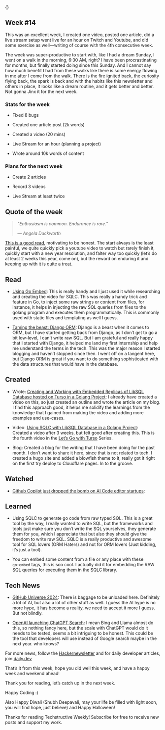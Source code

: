 {}

<h2>Week #14</h2>
<p>This was an excellent week, I created one video, posted one article, did a live stream setup went live for an hour on Twitch and Youtube, and did some exercise as well—writing of course with the 4th consecutive week.</p>
<p>The week was super-productive to start with, like I had a dream Sunday, I went on a walk in the morning, 6:30 AM, right? I have been procrastinating for months, but finally started doing since this Sunday. And I cannot say how much benefit I had from these walks like there is some energy flowing in me after I come from the walk. There is the fire ignited back, the curiosity flying back, the spark is back and with the habits like this newsletter and others in place, It looks like a dream routine, and it gets better and better. Not gonna Jinx it for the next week.</p>
<h3>Stats for the week</h3>
<ul>
<li>
<p>Fixed 8 bugs</p>
</li>
<li>
<p>Created one article post (2k words)</p>
</li>
<li>
<p>Created a video (20 mins)</p>
</li>
<li>
<p>Live Stream for an hour (planning a project)</p>
</li>
<li>
<p>Wrote around 10k words of content</p>
</li>
</ul>
<h3>Plans for the next week</h3>
<ul>
<li>
<p>Create 2 articles</p>
</li>
<li>
<p>Record 3 videos</p>
</li>
<li>
<p>Live Stream at least twice</p>
</li>
</ul>
<h2>Quote of the week</h2>
<blockquote>
<p><em>&quot;Enthusiasm is common. Endurance is rare.&quot;</em></p>
<p><em>— Angela Duckworth</em></p>
</blockquote>
<p><a href="https://www.wealest.com/articles/endurance">This is a good read</a>, motivating to be honest. The start always is the least painful, we quite quickly pick a youtube video to watch but rarely finish it, quickly start with a new year resolution, and falter way too quickly (let’s do at least 2 weeks this year, come on), but the reward on enduring it and keeping up with it is quite a treat.</p>
<h2>Read</h2>
<ul>
<li>
<p><a href="https://www.bytesizego.com/blog/go-embed">Using Go Embed</a>: This is really handy and I just used it while researching and creating the video for SQLC. This was really a handy trick and feature in Go, to inject some raw strings or content from files, for instance, it helps in injecting the raw SQL queries from files to the golang program and executes them programmatically. This is commonly used with static files and templating as well I guess.</p>
</li>
<li>
<p><a href="https://www.davidhang.com/blog/2024-09-01-taming-the-django-orm/?ref=dailydev">Taming the beast: Django ORM</a>: Django is a beast when it comes to ORM, but I have started getting back from Django, as I don’t get to go a bit low-level, I can’t write raw SQL. But I am grateful and really happy that I started with Django, it helped me land my first internship and help me understand the terms in the tech. This was the major reason I started blogging and haven’t stopped since then. I went off on a tangent here, but Django ORM is great if you want to do something sophisticated with the data structures that would have in the database.</p>
</li>
</ul>
<h2>Created</h2>
<ul>
<li>
<p>Wrote: <a href="https://www.meetgor.com/turso-libsql-embedded-replicas-golang/">Creating and Working with Embedded Replicas of LibSQL Database hosted on Turso in a Golang Project</a>: I already have created a video on this, so just created an outline and wrote the article on my blog. I find this approach good, it helps me solidify the learnings from the knowledge that I gained from making the video and adding more examples and use-cases.</p>
</li>
<li>
<p>Video: <a href="https://www.youtube.com/watch?v=mv1vCqUy_5o">Using SQLC with LibSQL Database in a Golang Project</a>:<br>
Created a video after 3 weeks, but felt good after creating this. This is the fourth video in the <a href="https://youtube.com/playlist?list=PLMVgNvnU9WlE6H-Vk2gXq96bAkyNWXkNI&amp;si=hiHaL1rI7Lv4Wmhf">Let’s Go with Turso</a> Series.</p>
</li>
<li>
<p>Blog: Created a blog for the writing that I have been doing for the past month. I don’t want to share it here, since that is not related to tech. I created a hugo site and added a blowfish theme to it, really got it right on the first try deploy to Cloudflare pages. In to the groove.</p>
</li>
</ul>
<h2>Watched</h2>
<ul>
<li><a href="https://www.youtube.com/watch?v=mv1vCqUy_5o">Github Copilot just dropped the bomb on AI Code editor startups</a>:</li>
</ul>
<h2>Learned</h2>
<ul>
<li>
<p>Using SQLC to generate go code from raw typed SQL. This is a great tool by the way, I really wanted to write SQL, but the frameworks and tools just make sure you don’t write the SQL yourselves, they generate them for you, which I appreciate that but also they should give the freedom to write raw SQL. SQLC is a really productive and awesome tool for SQL lovers (ORM Haters) and not for ORM lovers (Just kidding, it’s just a tool).</p>
</li>
<li>
<p>You can embed some content from a file or any place with these <code>go:embed</code> tags, this is soo cool. I actually did it for embedding the RAW SQL queries for executing them in the SQLC library.</p>
</li>
</ul>
<h2>Tech News</h2>
<ul>
<li>
<p><a href="https://github.blog/news-insights/product-news/universe-2024-previews-releases/">GitHub Universe 2024</a>: There is baggage to be unloaded here. Definitely a lot of AI, but also a lot of other stuff as well. I guess the AI hype is no more hype, it has become a reality, we need to accept it more I guess. But not blindly.</p>
</li>
<li>
<p><a href="https://openai.com/index/introducing-chatgpt-search/?utm_source=hackernewsletter&amp;utm_medium=email&amp;utm_term=fav">OpenAI launching ChatGPT Search</a>: I mean Bing and Llama almost do this, so nothing fancy here, but the scale with ChatGPT would do it needs to be tested, seems a bit intriguing to be honest. This could be the tool that developers will use instead of Google search maybe in the next year. who knows?</p>
</li>
</ul>
<p>For more news, follow the <a href="https://buttondown.com/hacker-newsletter/archive/hacker-newsletter-720">Hackernewsletter</a> and for daily developer articles, join <a href="http://daily.dev">daily.dev</a></p>
<p>That’s it from this week, hope you did well this week, and have a happy week and weekend ahead!</p>
<p>Thank you for reading, let’s catch up in the next week.</p>
<p>Happy Coding :)</p>
<p>Also Happy Diwali (Shubh Deepavali, may your life be filled with light soon, you will find hope, just believe) and Happy Halloween!</p>
<p>Thanks for reading Techstructive Weekly! Subscribe for free to receive new posts and support my work.</p>
